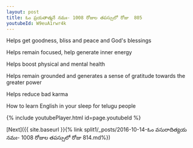 ```yaml
---
layout: post
title: ఓం ప్రయతాత్మనే నమః- 1008 రోజుల తపస్సులో రోజు  805
youtubeId: W9euA1rwr4k
---
```

 
 
Helps get goodness, bliss and peace and God's blessings
 
Helps remain focused, help generate inner energy 
 
Helps boost physical and mental health 
 
Helps remain grounded and generates a sense of gratitude towards the greater power 
 
Helps reduce bad karma
 
How to learn English in your sleep for telugu people
 
 
 
 


{% include youtubePlayer.html id=page.youtubeId %}
 
[Next]({{ site.baseurl }}{% link split1/_posts/2016-10-14-ఓం వసురాదిత్యయ నమః- 1008 రోజుల తపస్సులో రోజు  814.md%})
 
